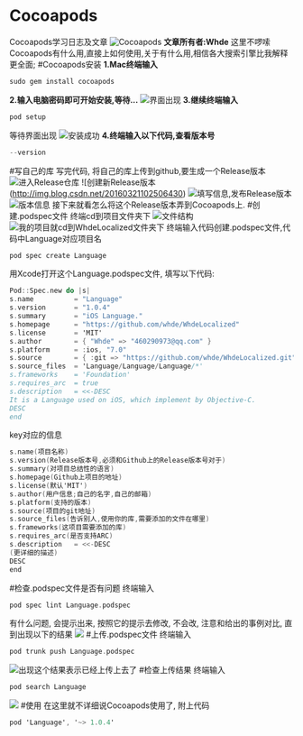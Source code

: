 # Cocoapods
Cocoapods学习日志及文章
![Cocoapods](http://img.blog.csdn.net/20160321102112344)
**文章所有者:Whde**
这里不啰嗦Cocoapods有什么用,直接上如何使用,关于有什么用,相信各大搜索引擎比我解释更全面;
#Cocoapods安装
 **1.Mac终端输入** 
```objective-c
sudo gem install cocoapods
```
 **2.输入电脑密码即可开始安装,等待...** 
![界面出现](http://img.blog.csdn.net/20160321102212833)
 **3.继续终端输入** 
```objective-c
pod setup
```
 等待界面出现 
![安装成功](http://img.blog.csdn.net/20160321102350252)
 **4.终端输入以下代码,查看版本号** 
```objective-c
--version
```
#写自己的库 
 写完代码, 将自己的库上传到github,要生成一个Release版本 
![进入Release仓库](http://img.blog.csdn.net/20160321102431627)
![创建新Release版本(http://img.blog.csdn.net/20160321102506430)
![填写信息,发布Release版本](http://img.blog.csdn.net/20160321102633268)
![版本信息](http://img.blog.csdn.net/20160321102721659)
 接下来就看怎么将这个Release版本弄到Cocoapods上. 
#创建.podspec文件
 终端cd到项目文件夹下 
![文件结构](http://img.blog.csdn.net/20160321102747628)
![我的项目就cd到WhdeLocalized文件夹下](http://img.blog.csdn.net/20160321102819137)
 终端输入代码创建.podspec文件,代码中Language对应项目名 
```objective-c
pod spec create Language
```
 用Xcode打开这个Language.podspec文件, 填写以下代码: 
```objective-c
Pod::Spec.new do |s|
s.name          = "Language"
s.version       = "1.0.4"
s.summary       = "iOS Language."
s.homepage      = "https://github.com/whde/WhdeLocalized"
s.license       = 'MIT'
s.author        = { "Whde" => "460290973@qq.com" }
s.platform      = :ios, "7.0"
s.source        = { :git => "https://github.com/whde/WhdeLocalized.git", :tag => s.version.to_s }
s.source_files  = 'Language/Language/Language/*'
s.frameworks    = 'Foundation'
s.requires_arc  = true
s.description   = <<-DESC
It is a Language used on iOS, which implement by Objective-C.
DESC
end
```
 key对应的信息 
```objective-c
s.name(项目名称)
s.version(Release版本号,必须和Github上的Release版本号对于)
s.summary(对项目总结性的语言)
s.homepage(Github上项目的地址)
s.license(默认'MIT')
s.author(用户信息;自己的名字,自己的邮箱)
s.platform(支持的版本)
s.source(项目的git地址)
s.source_files(告诉别人,使用你的库,需要添加的文件在哪里)
s.frameworks(这项目需要添加的库)
s.requires_arc(是否支持ARC)
s.description   = <<-DESC
(更详细的描述)
DESC
end
```
#检查.podspec文件是否有问题
 终端输入 
```objective-c
pod spec lint Language.podspec
```
 有什么问题, 会提示出来, 按照它的提示去修改, 不会改, 注意和给出的事例对比, 直到出现以下的结果 
![](http://img.blog.csdn.net/20160321102858269)
#上传.podspec文件
 终端输入 
```objective-c
pod trunk push Language.podspec
```

![出现这个结果表示已经上传上去了](http://img.blog.csdn.net/20160321103804820)
#检查上传结果
 终端输入 
```objective-c
pod search Language
```
![](http://img.blog.csdn.net/20160321103001442)
#使用
 在这里就不详细说Cocoapods使用了, 附上代码 
```objective-c
pod 'Language', '~> 1.0.4'
```
